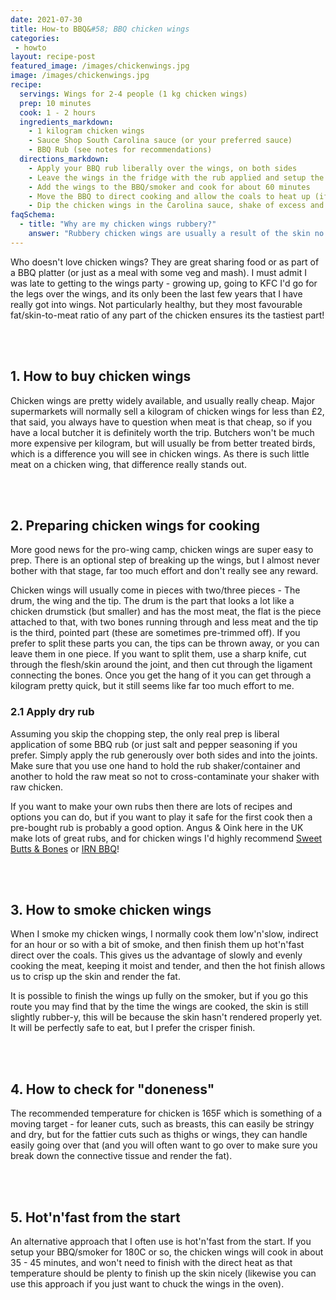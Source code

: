 ```yaml
---
date: 2021-07-30
title: How-to BBQ&#58; BBQ chicken wings
categories:
 - howto
layout: recipe-post
featured_image: /images/chickenwings.jpg
image: /images/chickenwings.jpg
recipe:
  servings: Wings for 2-4 people (1 kg chicken wings)
  prep: 10 minutes
  cook: 1 - 2 hours
  ingredients_markdown:
    - 1 kilogram chicken wings
    - Sauce Shop South Carolina sauce (or your preferred sauce)
    - BBQ Rub (see notes for recommendations)
  directions_markdown:
    - Apply your BBQ rub liberally over the wings, on both sides
    - Leave the wings in the fridge with the rub applied and setup the BBQ/smoker for indirect cooking at 110C/225F and add a chunk of wood
    - Add the wings to the BBQ/smoker and cook for about 60 minutes
    - Move the BBQ to direct cooking and allow the coals to heat up (if using a bullet smoker you can just remove the middle section and lay the grill above the coal at the bottom)
    - Dip the chicken wings in the Carolina sauce, shake of excess and then cook directly above the hot coals, turning regularly, until the skin is crisp and the internal temperature is at least 165F
faqSchema:
  - title: "Why are my chicken wings rubbery?"
    answer: "Rubbery chicken wings are usually a result of the skin no rendering enough. If you cook your wings low'n'slow, as they are small cuts of meat, the meat maybe cooked before the fat has rendered and the skin crsiped. If your skins look rubbery, finish the wings on a high heat quickly (directly over coals is the best option)."
---
```


Who doesn't love chicken wings? They are great sharing food or as part of a BBQ platter (or just as a meal with some veg and mash). I must admit I was late to getting to the wings party - growing up, going to KFC I'd go for the legs over the wings, and its only been the last few years that I have really got into wings. Not particularly healthy, but they most favourable fat/skin-to-meat ratio of any part of the chicken ensures its the tastiest part!

<br>
<br>

## 1. How to buy chicken wings
Chicken wings are pretty widely available, and usually really cheap. Major supermarkets will normally sell a kilogram of chicken wings for less than £2, that said, you always have to question when meat is that cheap, so if you have a local butcher it is definitely worth the trip. Butchers won't be much more expensive per kilogram, but will usually be from better treated birds, which is a difference you will see in chicken wings. As there is such little meat on a chicken wing, that difference really stands out.

<br>
<br>

## 2. Preparing chicken wings for cooking
More good news for the pro-wing camp, chicken wings are super easy to prep. There is an optional step of breaking up the wings, but I almost never bother with that stage, far too much effort and don't really see any reward.

Chicken wings will usually come in pieces with two/three pieces - The drum, the wing and the tip. The drum is the part that looks a lot like a chicken drumstick (but smaller) and has the most meat, the flat is the piece attached to that, with two bones running through and less meat and the tip is the third, pointed part (these are sometimes pre-trimmed off). If you prefer to split these parts you can, the tips can be thrown away, or you can leave them in one piece. If you want to split them, use a sharp knife, cut through the flesh/skin around the joint, and then cut through the ligament connecting the bones. Once you get the hang of it you can get through a kilogram pretty quick, but it still seems like far too much effort to me.

### 2.1 Apply dry rub
Assuming you skip the chopping step, the only real prep is liberal application of some BBQ rub (or just salt and pepper seasoning if you prefer. Simply apply the rub generously over both sides and into the joints. Make sure that you use one hand to hold the rub shaker/container and another to hold the raw meat so not to cross-contaminate your shaker with raw chicken.

If you want to make your own rubs then there are lots of recipes and options you can do, but if you want to play it safe for the first cook then a pre-bought rub is probably a good option. Angus & Oink here in the UK make lots of great rubs, and for chicken wings I'd highly recommend <a href="https://angusandoink.com/collections/bbq-rubs-injections/products/sweet-bones-butts-bbq-rub?utm_source=robbishfood" target="_blank">Sweet Butts & Bones</a> or <a href="https://angusandoink.com/collections/bbq-rubs-injections/products/irn-bru-bbq-rub?utm_source=robbishfood" target="_blank">IRN BBQ</a>!

<br>
<br>

## 3. How to smoke chicken wings
When I smoke my chicken wings, I normally cook them low'n'slow, indirect for an hour or so with a bit of smoke, and then finish them up hot'n'fast direct over the coals. This gives us the advantage of slowly and evenly cooking the meat, keeping it moist and tender, and then the hot finish allows us to crisp up the skin and render the fat.

It is possible to finish the wings up fully on the smoker, but if you go this route you may find that by the time the wings are cooked, the skin is still slightly rubber-y, this will be because the skin hasn't rendered properly yet. It will be perfectly safe to eat, but I prefer the crisper finish.

<br>
<br>

## 4. How to check for "doneness"
The recommended temperature for chicken is 165F which is something of a moving target - for leaner cuts, such as breasts, this can easily be stringy and dry, but for the fattier cuts such as thighs or wings, they can handle easily going over that (and you will often want to go over to make sure you break down the connective tissue and render the fat).

<br>
<br>

## 5. Hot'n'fast from the start
An alternative approach that I often use is hot'n'fast from the start. If you setup your BBQ/smoker for 180C or so, the chicken wings will cook in about 35 - 45 minutes, and won't need to finish with the direct heat as that temperature should be plenty to finish up the skin nicely (likewise you can use this approach if you just want to chuck the wings in the oven).

<br>
<br>
